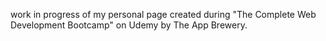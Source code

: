 work in progress of my personal page created during "The Complete Web Development Bootcamp" on Udemy by The App Brewery.